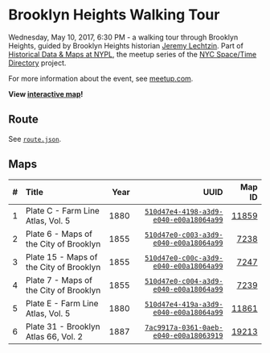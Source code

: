 # Brooklyn Heights Walking Tour

Wednesday, May 10, 2017, 6:30 PM - a walking tour through Brooklyn Heights, guided by Brooklyn Heights historian [Jeremy Lechtzin](https://twitter.com/jeremylechtzin). Part of [Historical Data & Maps at NYPL](https://www.meetup.com/historical-data-and-maps-at-nypl/), the meetup series of the [NYC Space/Time Directory](http://spacetime.nypl.org) project.

For more information about the event, see [meetup.com](https://www.meetup.com/historical-data-and-maps-at-nypl/events/239455247/).

__View [interactive map](https://brooklyn-heights-walking-tour.netlify.com/)!__

## Route

See [`route.json`](route.json).

## Maps

| # | Title                                    | Year | UUID                                                                                                                     | Map ID
|--:|:-----------------------------------------|-----:|-------------------------------------------------------------------------------------------------------------------------:|------------------------------------------------:|
| 1 | Plate C - Farm Line Atlas, Vol. 5        | 1880 | [`510d47e4-4198-a3d9-e040-e00a18064a99`](https://digitalcollections.nypl.org/items/510d47e4-4198-a3d9-e040-e00a18064a99) | [11859](http://maps.nypl.org/warper/maps/11859) |
| 2 | Plate 6 - Maps of the City of Brooklyn   | 1855 | [`510d47e0-c003-a3d9-e040-e00a18064a99`](https://digitalcollections.nypl.org/items/510d47e0-c003-a3d9-e040-e00a18064a99) | [7238](http://maps.nypl.org/warper/maps/7238)   |
| 3 | Plate 15 - Maps of the City of Brooklyn  | 1855 | [`510d47e0-c00c-a3d9-e040-e00a18064a99`](https://digitalcollections.nypl.org/items/510d47e0-c00c-a3d9-e040-e00a18064a99) | [7247](http://maps.nypl.org/warper/maps/7247)   |
| 4 | Plate 7 - Maps of the City of Brooklyn   | 1855 | [`510d47e0-c004-a3d9-e040-e00a18064a99`](https://digitalcollections.nypl.org/items/510d47e0-c004-a3d9-e040-e00a18064a99) | [7239](http://maps.nypl.org/warper/maps/7239)   |
| 5 | Plate E - Farm Line Atlas, Vol. 5        | 1880 | [`510d47e4-419a-a3d9-e040-e00a18064a99`](https://digitalcollections.nypl.org/items/510d47e4-419a-a3d9-e040-e00a18064a99) | [11861](http://maps.nypl.org/warper/maps/11861) |
| 6 | Plate 31 - Brooklyn Atlas 66, Vol. 2     | 1887 | [`7ac9917a-0361-0aeb-e040-e00a18063919`](https://digitalcollections.nypl.org/items/7ac9917a-0361-0aeb-e040-e00a18063919) | [19213](http://maps.nypl.org/warper/maps/19213) |
